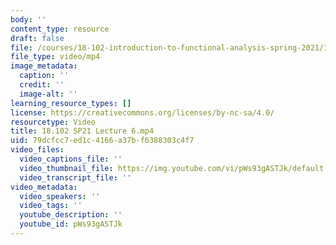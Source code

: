 ```yaml
---
body: ''
content_type: resource
draft: false
file: /courses/18-102-introduction-to-functional-analysis-spring-2021/18102-sp21-lecture-6_360p_16_9.mp4
file_type: video/mp4
image_metadata:
  caption: ''
  credit: ''
  image-alt: ''
learning_resource_types: []
license: https://creativecommons.org/licenses/by-nc-sa/4.0/
resourcetype: Video
title: 18.102 SP21 Lecture 6.mp4
uid: 79dcfcc7-ed1c-4166-a37b-f6388303c4f7
video_files:
  video_captions_file: ''
  video_thumbnail_file: https://img.youtube.com/vi/pWs93gASTJk/default.jpg
  video_transcript_file: ''
video_metadata:
  video_speakers: ''
  video_tags: ''
  youtube_description: ''
  youtube_id: pWs93gASTJk
---
```

